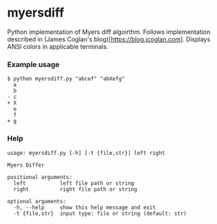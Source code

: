# myersdiff
Python implementation of Myers diff algoirthm. Follows implementation described in (James Coglan's blog)[https://blog.jcoglan.com]. Displays ANSI colors in applicable terminals.

### Example usage
```
$ python myersdiff.py "abcef" "abXefg"
  a
  b
- c
+ X
  e
  f
+ g
```

### Help
```
usage: myersdiff.py [-h] [-t {file,str}] left right

Myers Differ

positional arguments:
  left           left file path or string
  right          right file path or string

optional arguments:
  -h, --help     show this help message and exit
  -t {file,str}  input type: file or string (default: str)
```
